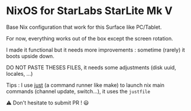# NixOS for StarLabs StarLite Mk V

Base Nix configuration that work for this Surface like PC/Tablet.

For now, everything works out of the box except the screen rotation.

I made it functional but it needs more improvements : sometime (rarely) it boots upside down.

DO NOT PASTE THESES FILES, it needs some adjustments (disk uuid, locales, ...)

Tips : I use [just](https://github.com/casey/just) (a command runner like make) to launch nix main commands (channel update, switch...), it uses the `justfile`

⚠ Don't hesitate to submit PR ! 😃

